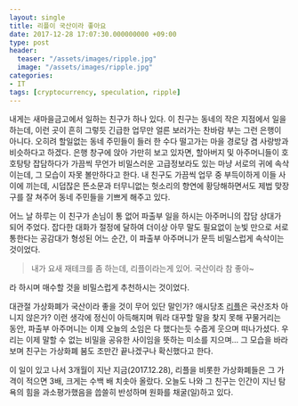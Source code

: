 ```yaml
---
layout: single
title: 리플이 국산이라 좋아요
date: 2017-12-28 17:07:30.000000000 +09:00
type: post
header:
  teaser: "/assets/images/ripple.jpg"
  image: "/assets/images/ripple.jpg"
categories:
- IT
tags: [cryptocurrency, speculation, ripple]
---
```


내게는 새마을금고에서 일하는 친구가 하나 있다.
이 친구는 동네의 작은 지점에서 일을 하는데, 이런 곳이 흔히 그렇듯 긴급한 업무만 얼른 보러가는 찬바람 부는 그런 은행이 아니다.
오히려 할일없는 동네 주민들이 들러 한 수다 떨고가는 마을 경로당 겸 사랑방과 비슷하다고 하겠다.
은행 창구에 앉아 가만히 보고 있자면, 할아버지 및 아주머니들이 호호탕탕 잡담하다가 가끔씩 무언가 비밀스러운 고급정보라도 있는 마냥 서로의 귀에 속삭이는데, 그 모습이 자못 볼만하다고 한다.
내 친구도 가끔씩 업무 중 부득이하게 이들 사이에 끼는데, 시덥잖은 뜬소문과 터무니없는 헛소리의 향연에 황당해하면서도 제법 맞장구를 잘 쳐주어 동네 주민들을 기쁘게 해주고 있다.

어느 날 하루는 이 친구가 손님이 통 없어 파출부 일을 하시는 아주머니의 잡담 상대가 되어 주었다.
잡다한 대화가 절정에 달하여 더이상 아무 말도 필요없이 눈빛 만으로 서로 통한다는 공감대가 형성된 어느 순간, 이 파출부 아주머니가 문득 비밀스럽게 속삭이는 것이었다.

>내가 요새 재테크를 좀 하는데, 리플이라는게 있어. 국산이라 참 좋아~

라 하시며 매수할 것을 비밀스럽게 추천하시는 것이었다.

대관절 가상화폐가 국산이라 좋을 것이 무어 있단 말인가? 애시당초 [리플]은 국산조차 아니지 않은가?
이런 생각에 정신이 아득해지며 뭐라 대꾸할 말을 찾지 못해 꾸물거리는 동안, 파출부 아주머니는 이제 오늘의 소임은 다 했다는듯 수줍게 웃으며 떠나가셨다. 우리는 이제 말할 수 없는 비밀을 공유한 사이임을 뜻하는 미소를 지으며... 그 모습을 바라보며 친구는 가상화폐 붐도 조만간 끝나겠구나 확신했다고 한다.

이 일이 있고 나서 3개월이 지난 지금(2017.12.28), 리플을 비롯한 가상화폐들은 그 가격이 적으면 3배, 크게는 수백 배 치솟아 올랐다. 오늘도 나와 그 친구는 인간이 지닌 탐욕의 힘을 과소평가했음을 씁쓸히 반성하며 원화를 채굴(일)하고 있다.

[리플]: <https://ripple.com/kr/>